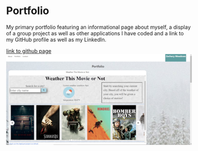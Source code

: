 # Portfolio

My primary portfolio featuring an informational page about myself, a display of a group project as well as other applications I have coded and a link to my GitHub profile as well as my LinkedIn. 

[link to github page](https://github.com/zachmdws/Portfolio)  ![screenshot of working portfolio ](./assets/images/screenshot.png)
